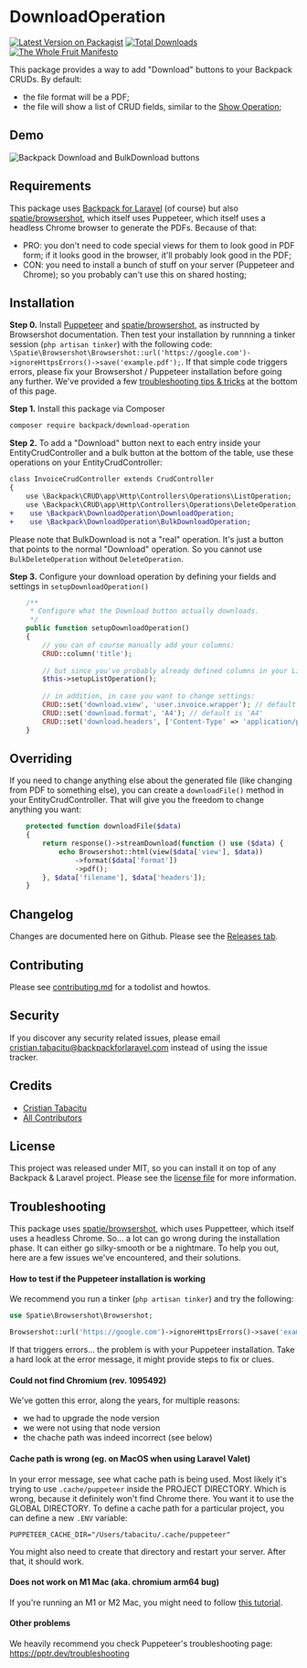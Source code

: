 # DownloadOperation

[![Latest Version on Packagist][ico-version]][link-packagist]
[![Total Downloads][ico-downloads]][link-downloads]
[![The Whole Fruit Manifesto](https://img.shields.io/badge/writing%20standard-the%20whole%20fruit-brightgreen)](https://github.com/the-whole-fruit/manifesto)

This package provides a way to add "Download" buttons to your Backpack CRUDs. By default:
- the file format will be a PDF;
- the file will show a list of CRUD fields, similar to the [Show Operation](https://backpackforlaravel.com/docs/5.x/crud-operation-show);

## Demo

![Backpack Download and BulkDownload buttons](https://user-images.githubusercontent.com/1032474/101194862-3f82cc00-3667-11eb-856c-25c21f0181a5.gif)

## Requirements

This package uses [Backpack for Laravel](https://backpackforlaravel.com/) (of course) but also [spatie/browsershot](https://github.com/spatie/browsershot/), which itself uses Puppeteer, which itself uses a headless Chrome browser to generate the PDFs. Because of that:
- PRO: you don't need to code special views for them to look good in PDF form; if it looks good in the browser, it'll probably look good in the PDF; 
- CON: you need to install a bunch of stuff on your server (Puppeteer and Chrome); so you probably can't use this on shared hosting;

## Installation

**Step 0.** Install [Puppeteer](https://spatie.be/docs/browsershot/v2/requirements) and [spatie/browsershot](https://github.com/spatie/browsershot/), as instructed by Browsershot documentation. Then test your installation by runnning a tinker session (`php artisan tinker`) with the following code: `\Spatie\Browsershot\Browsershot::url('https://google.com')->ignoreHttpsErrors()->save('example.pdf');`. If that simple code triggers errors, please fix your Browsershot / Puppeteer installation before going any further. We've provided a few [troubleshooting tips & tricks](https://github.com/Laravel-Backpack/download-operation/edit/main/readme.md#troubleshooting) at the bottom of this page.

**Step 1.** Install this package via Composer

``` bash
composer require backpack/download-operation
```

**Step 2.** To add a "Download" button next to each entry inside your EntityCrudController and a bulk button at the bottom of the table, use these operations on your EntityCrudController:

```diff
class InvoiceCrudController extends CrudController
{
    use \Backpack\CRUD\app\Http\Controllers\Operations\ListOperation;
    use \Backpack\CRUD\app\Http\Controllers\Operations\DeleteOperation;
+    use \Backpack\DownloadOperation\DownloadOperation;
+    use \Backpack\DownloadOperation\BulkDownloadOperation;
```

Please note that BulkDownload is not a "real" operation. It's just a button that points to the normal "Download" operation. So you cannot use `BulkDeleteOperation` without `DeleteOperation`.

**Step 3.** Configure your download operation by defining your fields and settings in `setupDownloadOperation()`

```php
    /**
     * Configure what the Download button actually downloads.
     */
    public function setupDownloadOperation()
    {
        // you can of course manually add your columns:
        CRUD::column('title');
        
        // but since you've probably already defined columns in your List or Show operation, you could do:
        $this->setupListOperation();
        
        // in addition, in case you want to change settings:
        CRUD::set('download.view', 'user.invoice.wrapper'); // default is 'crud::show'
        CRUD::set('download.format', 'A4'); // default is 'A4'
        CRUD::set('download.headers', ['Content-Type' => 'application/pdf']); // default is 'A4'
    }
```

## Overriding

If you need to change anything else about the generated file (like changing from PDF to something else), you can create a `downloadFile()` method in your EntityCrudController. That will give you the freedom to change anything you want:

```php
    protected function downloadFile($data)
    {
        return response()->streamDownload(function () use ($data) {
            echo Browsershot::html(view($data['view'], $data))
                ->format($data['format'])
                ->pdf();
        }, $data['filename'], $data['headers']);
    }
```

## Changelog

Changes are documented here on Github. Please see the [Releases tab](https://github.com/laravel-backpack/download-operation/releases).

## Contributing

Please see [contributing.md](contributing.md) for a todolist and howtos.

## Security

If you discover any security related issues, please email cristian.tabacitu@backpackforlaravel.com instead of using the issue tracker.

## Credits

- [Cristian Tabacitu][link-author]
- [All Contributors][link-contributors]

## License

This project was released under MIT, so you can install it on top of any Backpack & Laravel project. Please see the [license file](license.md) for more information. 

## Troubleshooting

This package uses [spatie/browsershot](https://github.com/spatie/browsershot/), which uses Puppetteer, which itself uses a headless Chrome. So... a lot can go wrong during the installation phase. It can either go silky-smooth or be a nightmare. To help you out, here are a few issues we've encountered, and their solutions.

#### How to test if the Puppeteer installation is working

We recommend you run a tinker (`php artisan tinker`) and try the following:

```php
use Spatie\Browsershot\Browsershot;

Browsershot::url('https://google.com')->ignoreHttpsErrors()->save('example.pdf');
```

If that triggers errors... the problem is with your Puppeteer installation. Take a hard look at the error message, it might provide steps to fix or clues.

#### Could not find Chromium (rev. 1095492)

We've gotten this error, along the years, for multiple reasons:
- we had to upgrade the node version
- we were not using that node version
- the chache path was indeed incorrect (see below)

#### Cache path is wrong (eg. on MacOS when using Laravel Valet)

In your error message, see what cache path is being used. Most likely it's trying to use `.cache/puppeteer` inside the PROJECT DIRECTORY. Which is wrong, because it definitely won't find Chrome there. You want it to use the GLOBAL DIRECTORY. To define a cache path for a particular project, you can define a new `.ENV` variable:

```
PUPPETEER_CACHE_DIR="/Users/tabacitu/.cache/puppeteer"
```

You might also need to create that directory and restart your server. After that, it should work.

#### Does not work on M1 Mac (aka. chromium arm64 bug)

If you're running an M1 or M2 Mac, you might need to follow [this tutorial](https://linguinecode.com/post/how-to-fix-m1-mac-puppeteer-chromium-arm64-bug).

#### Other problems

We heavily recommend you check Puppeteer's troubleshooting page: https://pptr.dev/troubleshooting


[ico-version]: https://img.shields.io/packagist/v/backpack/download-operation.svg?style=flat-square
[ico-downloads]: https://img.shields.io/packagist/dt/backpack/download-operation.svg?style=flat-square

[link-packagist]: https://packagist.org/packages/backpack/download-operation
[link-downloads]: https://packagist.org/packages/backpack/download-operation
[link-author]: https://github.com/laravel-backpack
[link-contributors]: ../../contributors
